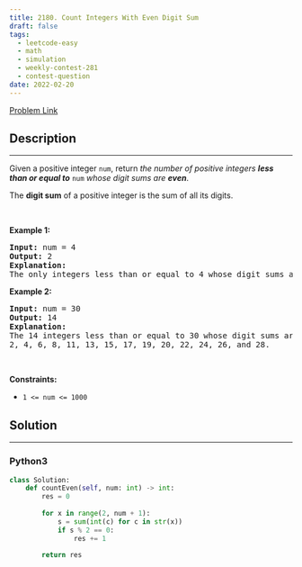 ```yaml
---
title: 2180. Count Integers With Even Digit Sum
draft: false
tags: 
  - leetcode-easy
  - math
  - simulation
  - weekly-contest-281
  - contest-question
date: 2022-02-20
---
```


[Problem Link](https://leetcode.com/problems/count-integers-with-even-digit-sum/)

## Description

---
<p>Given a positive integer <code>num</code>, return <em>the number of positive integers <strong>less than or equal to</strong></em> <code>num</code> <em>whose digit sums are <strong>even</strong></em>.</p>

<p>The <strong>digit sum</strong> of a positive integer is the sum of all its digits.</p>

<p>&nbsp;</p>
<p><strong class="example">Example 1:</strong></p>

<pre>
<strong>Input:</strong> num = 4
<strong>Output:</strong> 2
<strong>Explanation:</strong>
The only integers less than or equal to 4 whose digit sums are even are 2 and 4.    
</pre>

<p><strong class="example">Example 2:</strong></p>

<pre>
<strong>Input:</strong> num = 30
<strong>Output:</strong> 14
<strong>Explanation:</strong>
The 14 integers less than or equal to 30 whose digit sums are even are
2, 4, 6, 8, 11, 13, 15, 17, 19, 20, 22, 24, 26, and 28.
</pre>

<p>&nbsp;</p>
<p><strong>Constraints:</strong></p>

<ul>
	<li><code>1 &lt;= num &lt;= 1000</code></li>
</ul>


## Solution

---
### Python3
``` py title='count-integers-with-even-digit-sum'
class Solution:
    def countEven(self, num: int) -> int:
        res = 0
        
        for x in range(2, num + 1):
            s = sum(int(c) for c in str(x))
            if s % 2 == 0:
                res += 1
        
        return res
```

